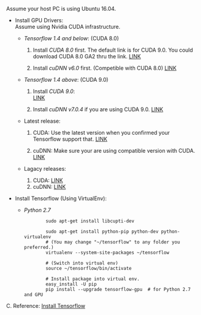 Assume your host PC is using Ubuntu 16.04.

* Install GPU Drivers:  
  Assume using Nvidia CUDA infrastructure.  
  - *Tensorflow 1.4 and below*: (CUDA 8.0) 
    1. Install *CUDA 8.0* first. 
      The default link is for CUDA 9.0. You could download CUDA 8.0 GA2 thru the link.
      [LINK](https://developer.nvidia.com/cuda-80-ga2-download-archive) 

    2. Install *cuDNN v6.0* first. (Competible with CUDA 8.0) 
      [LINK](https://developer.nvidia.com/compute/machine-learning/cudnn/secure/v6/prod/8.0_20170307/Ubuntu16_04_x64/libcudnn6_6.0.20-1+cuda8.0_amd64-deb) 

  - *Tensorflow 1.4 above*: (CUDA 9.0) 

    1. Install *CUDA 9.0*:  
      [LINK](https://developer.nvidia.com/cuda-downloads) 

    2. Install *cuDNN v7.0.4* if you are using CUDA 9.0.
      [LINK](https://developer.nvidia.com/compute/machine-learning/cudnn/secure/v7.0.4/prod/9.0_20171031/Ubuntu16_04-x64/libcudnn7_7.0.4.31-1+cuda9.0_amd64) 

  - Latest release: 

    1. CUDA: 
      Use the latest version when you confirmed your Tensorflow support that. 
      [LINK](https://developer.nvidia.com/cuda-downloads) 

    2. cuDNN: 
      Make sure your are using compatible version with CUDA.
      [LINK](https://developer.nvidia.com/rdp/cudnn-download) 
        
  - Lagacy releases: 
      1. CUDA: 
        [LINK](https://developer.nvidia.com/cuda-toolkit-archive) 
      2. cuDNN: 
        [LINK](https://developer.nvidia.com/rdp/cudnn-download) 

* Install Tensorflow (Using VirtualEnv): 

  - *Python 2.7* 

    ``` 
            sudo apt-get install libcupti-dev
            
            sudo apt-get install python-pip python-dev python-virtualenv
            # (You may change "~/tensorflow" to any folder you preferred.)
            virtualenv --system-site-packages ~/tensorflow

            # (Switch into virtual env)
            source ~/tensorflow/bin/activate

            # Install package into virtual env.
            easy_install -U pip
            pip install --upgrade tensorflow-gpu  # for Python 2.7 and GPU
    ```

C. Reference:
  [Install Tensorflow](https://www.tensorflow.org/install/)

